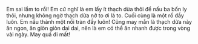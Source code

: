 Em sai lầm to rồi! Em cứ nghĩ là em lấy ít thạch dừa thôi để nấu ba bốn ly thôi, nhưng không ngờ thạch dừa nở to ơi là to. Cuối cùng là một rổ đầy luôn. Em nấu thành một nồi tràn đầy luôn! Cũng may mắn là thạch dừa này ăn ngon, ăn giòn giòn dai dai, nên là em có thể ăn nhanh được trong vòng vài ngày. May quá đi mất!